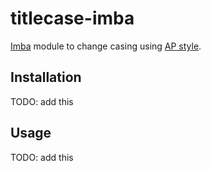 # titlecase-imba

[Imba][i] module to change casing using [AP style][0].

## Installation

TODO: add this

## Usage

TODO: add this


[0]: https://www.bkacontent.com/how-to-correctly-use-apa-style-title-case/
[i]: http://imba.io/